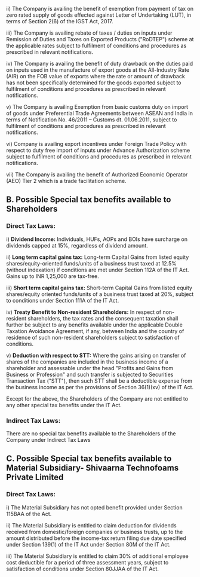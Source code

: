 ii) The Company is availing the benefit of exemption from payment of tax on zero rated supply of goods effected against Letter of Undertaking (LUT), in terms of Section 2(6) of the IGST Act, 2017.

iii) The Company is availing rebate of taxes / duties on inputs under Remission of Duties and Taxes on Exported Products ("RoDTEP") scheme at the applicable rates subject to fulfilment of conditions and procedures as prescribed in relevant notifications.

iv) The Company is availing the benefit of duty drawback on the duties paid on inputs used in the manufacture of export goods at the All-Industry Rate (AIR) on the FOB value of exports where the rate or amount of drawback has not been specifically determined for the goods exported subject to fulfilment of conditions and procedures as prescribed in relevant notifications.

v) The Company is availing Exemption from basic customs duty on import of goods under Preferential Trade Agreements between ASEAN and India in terms of Notification No. 46/2011 – Customs dt. 01.06.2011, subject to fulfilment of conditions and procedures as prescribed in relevant notifications.

vi) Company is availing export incentives under Foreign Trade Policy with respect to duty free import of inputs under Advance Authorization scheme subject to fulfilment of conditions and procedures as prescribed in relevant notifications.

vii) The Company is availing the benefit of Authorized Economic Operator (AEO) Tier 2 which is a trade facilitation scheme.

## B. Possible Special tax benefits available to Shareholders

### Direct Tax Laws:

i) **Dividend Income:** Individuals, HUFs, AOPs and BOIs have surcharge on dividends capped at 15%, regardless of dividend amount.

ii) **Long term capital gains tax:** Long-term Capital Gains from listed equity shares/equity-oriented funds/units of a business trust taxed at 12.5% (without indexation) if conditions are met under Section 112A of the IT Act. Gains up to INR 1,25,000 are tax-free.

iii) **Short term capital gains tax:** Short-term Capital Gains from listed equity shares/equity oriented funds/units of a business trust taxed at 20%, subject to conditions under Section 111A of the IT Act.

iv) **Treaty Benefit to Non-resident Shareholders:** In respect of non-resident shareholders, the tax rates and the consequent taxation shall further be subject to any benefits available under the applicable Double Taxation Avoidance Agreement, if any, between India and the country of residence of such non-resident shareholders subject to satisfaction of conditions.

v) **Deduction with respect to STT:** Where the gains arising on transfer of shares of the companies are included in the business income of a shareholder and assessable under the head "Profits and Gains from Business or Profession" and such transfer is subjected to Securities Transaction Tax ("STT"), then such STT shall be a deductible expense from the business income as per the provisions of Section 36(1)(xv) of the IT Act.

Except for the above, the Shareholders of the Company are not entitled to any other special tax benefits under the IT Act.

### Indirect Tax Laws:

There are no special tax benefits available to the Shareholders of the Company under Indirect Tax Laws

## C. Possible Special tax benefits available to Material Subsidiary- Shivaarna Technofoams Private Limited

### Direct Tax Laws:

i) The Material Subsidiary has not opted benefit provided under Section 115BAA of the Act.

ii) The Material Subsidiary is entitled to claim deduction for dividends received from domestic/foreign companies or business trusts, up to the amount distributed before the income-tax return filing due date specified under Section 139(1) of the IT Act under Section 80M of the IT Act.

iii) The Material Subsidiary is entitled to claim 30% of additional employee cost deductible for a period of three assessment years, subject to satisfaction of conditions under Section 80JJAA of the IT Act.